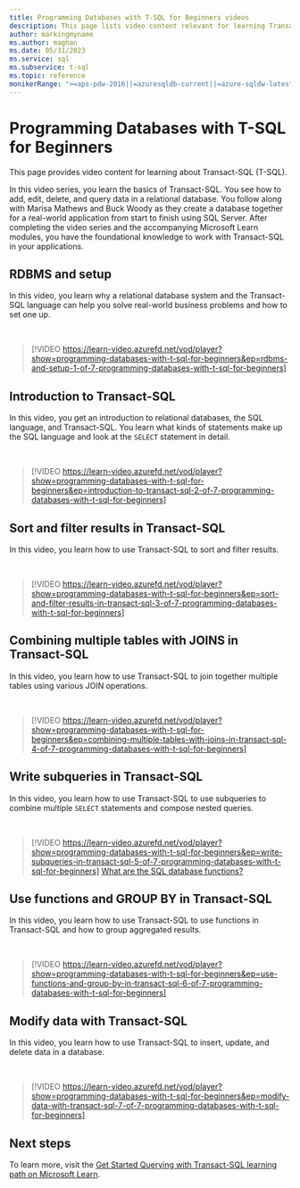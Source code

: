 ```yaml
---
title: Programming Databases with T-SQL for Beginners videos
description: This page lists video content relevant for learning Transact-SQL (T-SQL).
author: markingmyname
ms.author: maghan
ms.date: 05/31/2023
ms.service: sql
ms.subservice: t-sql
ms.topic: reference
monikerRange: ">=aps-pdw-2016||=azuresqldb-current||=azure-sqldw-latest||>=sql-server-2016||>=sql-server-linux-2017||=azuresqldb-mi-current"
---
```


# Programming Databases with T-SQL for Beginners

This page provides video content for learning about Transact-SQL (T-SQL).

In this video series, you learn the basics of Transact-SQL. You see how to add, edit, delete, and query data in a relational database. You follow along with Marisa Mathews and Buck Woody as they create a database together for a real-world application from start to finish using SQL Server. After completing the video series and the accompanying Microsoft Learn modules, you have the foundational knowledge to work with Transact-SQL in your applications.

## RDBMS and setup

In this video, you learn why a relational database system and the Transact-SQL language can help you solve real-world business problems and how to set one up.

&nbsp;

> [!VIDEO https://learn-video.azurefd.net/vod/player?show=programming-databases-with-t-sql-for-beginners&ep=rdbms-and-setup-1-of-7-programming-databases-with-t-sql-for-beginners]

## Introduction to Transact-SQL

In this video, you get an introduction to relational databases, the SQL language, and Transact-SQL. You learn what kinds of statements make up the SQL language and look at the `SELECT` statement in detail.

&nbsp;

> [!VIDEO https://learn-video.azurefd.net/vod/player?show=programming-databases-with-t-sql-for-beginners&ep=introduction-to-transact-sql-2-of-7-programming-databases-with-t-sql-for-beginners]

## Sort and filter results in Transact-SQL

In this video, you learn how to use Transact-SQL to sort and filter results.

&nbsp;

> [!VIDEO https://learn-video.azurefd.net/vod/player?show=programming-databases-with-t-sql-for-beginners&ep=sort-and-filter-results-in-transact-sql-3-of-7-programming-databases-with-t-sql-for-beginners]

## Combining multiple tables with JOINS in Transact-SQL

In this video, you learn how to use Transact-SQL to join together multiple tables using various JOIN operations.

&nbsp;

> [!VIDEO https://learn-video.azurefd.net/vod/player?show=programming-databases-with-t-sql-for-beginners&ep=combining-multiple-tables-with-joins-in-transact-sql-4-of-7-programming-databases-with-t-sql-for-beginners]

## Write subqueries in Transact-SQL

In this video, you learn how to use Transact-SQL to use subqueries to combine multiple `SELECT` statements and compose nested queries.

&nbsp;

> [!VIDEO https://learn-video.azurefd.net/vod/player?show=programming-databases-with-t-sql-for-beginners&ep=write-subqueries-in-transact-sql-5-of-7-programming-databases-with-t-sql-for-beginners]
[What are the SQL database functions?](functions/functions.md)

## Use functions and GROUP BY in Transact-SQL

In this video, you learn how to use Transact-SQL to use functions in Transact-SQL and how to group aggregated results.

&nbsp;

> [!VIDEO https://learn-video.azurefd.net/vod/player?show=programming-databases-with-t-sql-for-beginners&ep=use-functions-and-group-by-in-transact-sql-6-of-7-programming-databases-with-t-sql-for-beginners]

## Modify data with Transact-SQL

In this video, you learn how to use Transact-SQL to insert, update, and delete data in a database.

&nbsp;

> [!VIDEO https://learn-video.azurefd.net/vod/player?show=programming-databases-with-t-sql-for-beginners&ep=modify-data-with-transact-sql-7-of-7-programming-databases-with-t-sql-for-beginners]

## Next steps

To learn more, visit the [Get Started Querying with Transact-SQL learning path on Microsoft Learn](https://aka.ms/learntsql).
